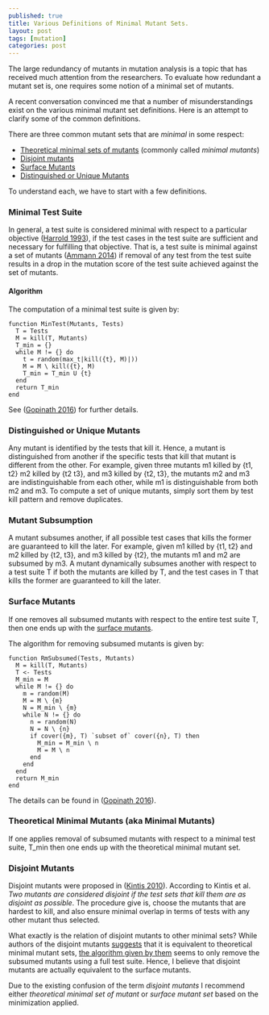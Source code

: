 ```yaml
---
published: true
title: Various Definitions of Minimal Mutant Sets. 
layout: post
tags: [mutation]
categories: post
---
```


The large redundancy of mutants in mutation analysis is a topic that has
received much attention from the researchers. To evaluate how redundant a
mutant set is, one requires some notion of a minimal set of mutants. 

A recent conversation convinced me that a number of misunderstandings exist on
the various minimal mutant set definitions. Here is an attempt to clarify some
of the common definitions.

There are three common mutant sets that are *minimal* in some respect:

* [Theoretical minimal sets of mutants](#theoreticalminimal) (commonly called *minimal mutants*)
* [Disjoint mutants](#disjointmutants)
* [Surface Mutants](#surfacemutants)
* [Distinguished or Unique Mutants](#distinguishedmutants)

To understand each, we have to start with a few definitions.

### Minimal Test Suite

In general, a test suite is considered minimal with respect to a particular
objective ([Harrold 1993](/references#harrold1993a)), if the test cases in the test suite are sufficient and necessary
for fulfilling that objective. That is, a test suite is minimal against
a set of mutants ([Ammann 2014](/references#ammann2014establishing)) if removal of any test from
the test suite results in a drop in the mutation score of the test suite
achieved against the set of mutants.

#### Algorithm
The computation of a minimal test suite is given by:

```
function MinTest(Mutants, Tests)
  T = Tests
  M = kill(T, Mutants)
  T_min = {}
  while M != {} do
    t = random(max_t|kill({t}, M)|))
    M = M \ kill({t}, M)
    T_min = T_min U {t}
  end
  return T_min
end
```

See ([Gopinath 2016](http://rahul.gopinath.org/publications/#gopinath2016measuring)) for further details.

### <a id='distinguishedmutants'>Distinguished or Unique Mutants </a>

Any mutant is identified by the tests that kill it. Hence, a mutant is
distinguished from another if the specific tests that kill that mutant is
different from the other. For example, given three mutants m1 killed by {t1, t2}
m2 killed by {t2 t3}, and m3 killed by {t2, t3}, the mutants m2 and m3 are
indistinguishable from each other, while m1 is distinguishable from both m2
and m3. To compute a set of unique mutants, simply sort them by test kill pattern
and remove duplicates.

### Mutant Subsumption

A mutant subsumes another, if all possible test cases that kills the former are
guaranteed to kill the later. For example, given m1 killed by {t1, t2} and
m2 killed by {t2, t3}, and m3 killed by {t2}, the mutants m1 and m2 are
subsumed by m3. A mutant dynamically subsumes another with respect to a test suite T
if both the mutants are killed by T, and the test cases in T that kills the former
are guaranteed to kill the later.

### <a id='surfacemutants'>Surface Mutants </a>

If one removes all subsumed mutants with respect to the entire test suite T,
then one ends up with the [surface mutants](http://rahul.gopinath.org/publications/#gopinath2016measuring).

The algorithm for removing subsumed mutants is given by:

```
function RmSubsumed(Tests, Mutants)
  M = kill(T, Mutants)
  T <- Tests
  M_min = M
  while M != {} do
    m = random(M)
    M = M \ {m}
    N = M_min \ {m}
    while N != {} do
      n = random(N)
      N = N \ {n}
      if cover({m}, T) `subset of` cover({n}, T) then
        M_min = M_min \ n
        M = M \ n
      end
    end
  end
  return M_min
end
```

The details can be found in ([Gopinath 2016](http://rahul.gopinath.org/publications/#gopinath2016measuring)).

### <a id='theoreticalminimal'>Theoretical Minimal Mutants (aka Minimal Mutants) </a> 

If one applies removal of subsumed mutants with respect to a minimal test suite, T_min
then one ends up with the theoretical minimal mutant set.

### <a id='disjointmutants'> Disjoint Mutants </a>

Disjoint mutants were proposed in ([Kintis 2010](/references#kintis2010evaluating)).
According to Kintis et al. *Two mutants are considered disjoint if the test sets
that kill them are as disjoint as possible*. The procedure give is, choose the
mutants that are hardest to kill, and also ensure minimal overlap in terms of
tests with any other mutant thus selected.

What exactly is the relation of disjoint mutants to other minimal sets? While
authors of the disjoint mutants [suggests](https://arxiv.org/pdf/1601.02351.pdf)
that it is equivalent to theoretical minimal mutant sets,
[the algorithm given by them](https://arxiv.org/pdf/1601.02351.pdf) seems to
only remove the subsumed mutants using a full test suite. Hence, I believe
that disjoint mutants are actually equivalent to the surface mutants.

Due to the existing confusion of the term *disjoint mutants* I recommend either
*theoretical minimal set of mutant* or *surface mutant set* based on the
minimization applied.
